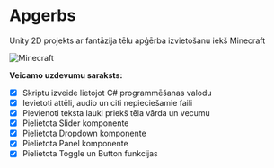 # Apgerbs
Unity 2D projekts ar fantāzija tēlu apģērba izvietošanu iekš Minecraft

![Minecraft](https://www.nicepng.com/png/detail/82-825588_alex-y-steve-minecraft.png)

**Veicamo uzdevumu saraksts:**
- [x] Skriptu izveide lietojot C# programmēšanas valodu
- [x] Ievietoti attēli, audio un citi nepieciešamie faili
- [x] Pievienoti teksta lauki priekš tēla vārda un vecumu
- [x] Pielietota Slider komponente
- [x] Pielietota Dropdown komponente
- [x] Pielietota Panel komponente
- [x] Pielietota Toggle un Button funkcijas
